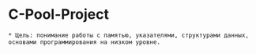 # C-Pool-Project
    * Цель: понимание работы с памятью, указателями, структурами данных, основами программирования на низком уровне.
